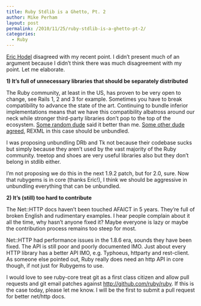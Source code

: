```yaml
---
title: Ruby Stdlib is a Ghetto, Pt. 2
author: Mike Perham
layout: post
permalink: /2010/11/25/ruby-stdlib-is-a-ghetto-pt-2/
categories:
  - Ruby
---
```

[Eric Hodel][1] disagreed with my recent point. I didn&#8217;t present much of an argument because I didn&#8217;t think there was much disagreement with my point. Let me elaborate.

**1) It&#8217;s full of unnecessary libraries that should be separately distributed**

The Ruby community, at least in the US, has proven to be very open to change, see Rails 1, 2 and 3 for example. Sometimes you have to break compatibility to advance the state of the art. Continuing to bundle inferior implementations means that we have this compatibility albatross around our neck while stronger third-party libraries don&#8217;t pop to the top of the ecosystem. [Some random dude][2] said it better than me. [Some other dude agreed][3], REXML in this case should be unbundled.

I was proposing unbundling DRb and Tk not because their codebase sucks but simply because they aren&#8217;t used by the vast majority of the Ruby community. treetop and shoes are very useful libraries also but they don&#8217;t belong in stdlib either.

I&#8217;m not proposing we do this in the next 1.9.2 patch, but for 2.0, sure. Now that rubygems is in core (thanks Eric!), I think we should be aggressive in unbundling everything that can be unbundled.

**2) It&#8217;s (still) too hard to contribute**

The Net::HTTP docs haven&#8217;t been touched AFAICT in 5 years. They&#8217;re full of broken English and rudimentary examples. I hear people complain about it all the time, why hasn&#8217;t anyone fixed it? Maybe everyone is lazy or maybe the contribution process remains too steep for most.

Net::HTTP had performance issues in the 1.8.6 era, sounds they have been fixed. The API is still poor and poorly documented IMO. Just about every HTTP library has a better API IMO, e.g. Typhoeus, httparty and rest-client. As someone else pointed out, Ruby really does need an http API in core though, if not just for Rubygems to use.

I would love to see ruby-core treat git as a first class citizen and allow pull requests and git email patches against <http://github.com/ruby/ruby>. If this is the case today, please let me know. I will be the first to submit a pull request for better net/http docs.

 [1]: http://blog.segment7.net
 [2]: http://blade.nagaokaut.ac.jp/cgi-bin/scat.rb/ruby/ruby-core/32078
 [3]: http://blade.nagaokaut.ac.jp/cgi-bin/scat.rb/ruby/ruby-core/32012